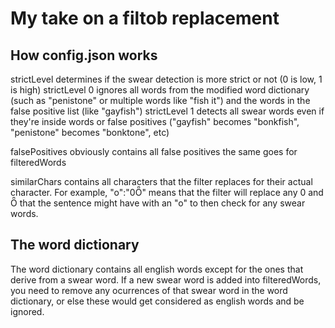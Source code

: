 # My take on a filtob replacement

## How config.json works

strictLevel determines if the swear detection is more strict or not (0 is low, 1 is high)
strictLevel 0 ignores all words from the modified word dictionary (such as "penistone" or multiple words like "fish it") and the words in the false positive list (like "gayfish")
strictLevel 1 detects all swear words even if they're inside words or false positives ("gayfish" becomes "bonkfish", "penistone" becomes "bonktone", etc)

falsePositives obviously contains all false positives
the same goes for filteredWords

similarChars contains all characters that the filter replaces for their actual character. 
For example, "o":"0Ȫ" means that the filter will replace any 0 and Ȫ that the sentence might have with an "o" to then check for any swear words.


## The word dictionary
The word dictionary contains all english words except for the ones that derive from a swear word. If a new swear word is added into filteredWords, you need to remove any ocurrences of that swear word in the word dictionary, or else these would get considered as english words and be ignored.
